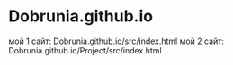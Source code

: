 # Dobrunia.github.io
мой 1 сайт: Dobrunia.github.io/src/index.html
мой 2 сайт: Dobrunia.github.io/Project/src/index.html
